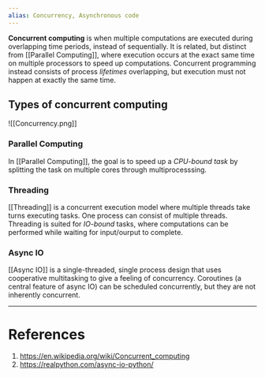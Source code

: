 ```yaml
---
alias: Concurrency, Asynchronous code
---
```


**Concurrent computing** is when multiple computations are executed during overlapping time periods, instead of sequentially. It is related, but distinct from [[Parallel Computing]], where execution occurs at the exact same time on multiple processors to speed up computations. Concurrent programming instead consists of process *lifetimes* overlapping, but execution must not happen at exactly the same time.

## Types of concurrent computing

![[Concurrency.png]]

### Parallel Computing

In [[Parallel Computing]], the goal is to speed up a *CPU-bound task* by splitting the task on multiple cores through multiprocesssing.

### Threading

[[Threading]] is a concurrent execution model where multiple threads take turns executing tasks. One process can consist of multiple threads. Threading is suited for *IO-bound* tasks, where computations can be performed while waiting for input/ourput to complete.

### Async IO

[[Async IO]] is a single-threaded, single process design that uses cooperative multitasking to give a feeling of concurrency. Coroutines (a central feature of async IO) can be scheduled concurrently, but they are not inherently concurrent.

---
# References
1. https://en.wikipedia.org/wiki/Concurrent_computing
2. https://realpython.com/async-io-python/
